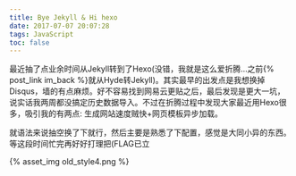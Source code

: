 ```yaml
---
title: Bye Jekyll & Hi hexo
date: 2017-07-07 20:07:28
tags: JavaScript
toc: false
---
```


最近抽了点业余时间从Jekyll转到了Hexo(没错，我就是这么爱折腾...之前{% post_link im_back %}就从Hyde转Jekyll)。其实最早的出发点是我想换掉Disqus，墙的有点麻烦。好不容易找到网易云更贴之后，最后发现是更大一坑，说实话我两周都没搞定历史数据导入。不过在折腾过程中发现大家最近用Hexo很多，吸引我的有两点: 生成网站速度贼快+网页模板异步加载。

<!-- more -->

就语法来说抽空换了下就行，然后主要是熟悉了下配置，感觉是大同小异的东西。等这段时间忙完再好好打理把(FLAG已立

{% asset_img old_style4.png %}
